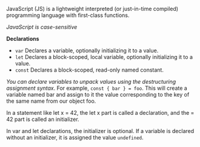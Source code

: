 JavaScript (JS) is a lightweight interpreted (or just-in-time compiled) programming language with first-class functions. 

*JavaScript is case-sensitive*

**Declarations**
- `var` Declares a variable, optionally initializing it to a value.
- `let` Declares a block-scoped, local variable, optionally initializing it to a value.
- `const` Declares a block-scoped, read-only named constant.

*You can declare variables to unpack values using the destructuring assignment syntax*. For example, `const { bar } = foo`. This will create a variable named bar and assign to it the value corresponding to the key of the same name from our object foo.

In a statement like let x = 42, the let x part is called a declaration, and the = 42 part is called an initializer. 

In var and let declarations, the initializer is optional. If a variable is declared without an initializer, it is assigned the value `undefined`.

